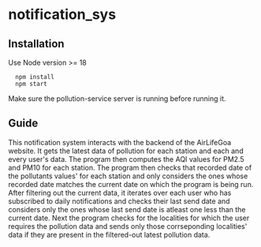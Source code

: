 # notification_sys

## Installation

Use Node version >= 18

```
  npm install
  npm start
```

Make sure the pollution-service server is running before running it.

## Guide

This notification system interacts with the backend of the AirLifeGoa website. It gets the latest data of pollution for each station and each and every user's data. 
The program then computes the AQI values for PM2.5 and PM10 for each station. 
The program then checks that recorded date of the pollutants values' for each station and only considers the ones whose recorded date matches the current date on which the program is being run.
After filtering out the current data, it iterates over each user who has subscribed to daily notifications and checks their last send date and considers only the ones whose last send date is atleast one less than the current date.
Next the program checks for the localities for which the user requires the pollution data and sends only those corrseponding localities' data if they are present in the filtered-out latest pollution data.
